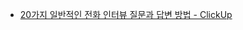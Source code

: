 - [20가지 일반적인 전화 인터뷰 질문과 답변 방법 - ClickUp](https://clickup.com/ko/blog/222861/phone-interview-questions)